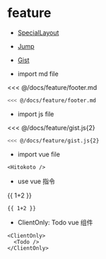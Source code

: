 # feature

- [SpecialLayout](./custom.md)

- [Jump](./Jump/)

- [Gist](./gist.md)


- import md file

<<< @/docs/feature/footer.md

<CodeBlock>

```bash
<<< @/docs/feature/footer.md
```

</CodeBlock>

- import js file

<<< @/docs/feature/gist.js{2}

<CodeBlock>

```bash
<<< @/docs/feature/gist.js{2}
```

</CodeBlock>

- import vue file

<Hitokoto />

<CodeBlock>

```vue
<Hitokoto />
```

</CodeBlock>

- use vue 指令

{{ 1+2 }}

<CodeBlock>

```vue
{{ 1+2 }}
```

</CodeBlock>

- ClientOnly: Todo vue 组件

<ClientOnly>
  <Todo />
</ClientOnly>

<CodeBlock>

```vue
<ClientOnly>
  <Todo />
</ClientOnly>
```

</CodeBlock>
